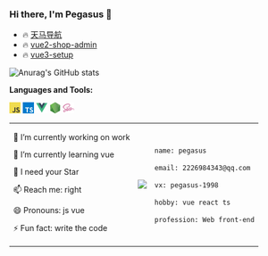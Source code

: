 ### Hi there, I'm Pegasus 👋

 - 🔥 [天马导航](http://pgs98.com)
 - 🔥 [vue2-shop-admin](https://github.com/pegasus-1998/vue2-shop-admin)
 - 🔥 [vue3-setup](https://github.com/pegasus-1998/vue3-setup)
<!--
**pegasus-1998/pegasus-1998** is a ✨ _special_ ✨ repository because its `README.md` (this file) appears on your GitHub profile.

Here are some ideas to get you started:

- 🔭 I’m currently working on ...
- 🌱 I’m currently learning ...
- 👯 I’m looking to collaborate on ... 
- 🤔 I’m looking for help with ...
- 💬 Ask me about ...
- 📫 How to reach me: ...
- 😄 Pronouns: ...
- ⚡ Fun fact: ...
-->
![Anurag's GitHub stats](https://github-readme-stats.vercel.app/api?username=pegasus-1998&theme=cobalt&show_icons=true)

**Languages and Tools:**  

<code><img height="20" src="https://raw.githubusercontent.com/github/explore/80688e429a7d4ef2fca1e82350fe8e3517d3494d/topics/javascript/javascript.png"></code>
<code><img height="20" src="https://raw.githubusercontent.com/github/explore/80688e429a7d4ef2fca1e82350fe8e3517d3494d/topics/typescript/typescript.png"></code>
<code><img height="20" src="https://raw.githubusercontent.com/github/explore/5c058a388828bb5fde0bcafd4bc867b5bb3f26f3/topics/vue/vue.png"></code>
<code><img height="20" src="https://raw.githubusercontent.com/github/explore/5c058a388828bb5fde0bcafd4bc867b5bb3f26f3/topics/nodejs/nodejs.png"></code>
 <code><img height="20" src="https://raw.githubusercontent.com/github/explore/5c058a388828bb5fde0bcafd4bc867b5bb3f26f3/topics/sass/sass.png"></code>
 
<table>
  <tr>
    <td>
      <p>🔭 I’m currently working on work</p>
      <p>🌱 I’m currently learning vue</p>
      <p>🤔 I need your Star</p>
      <p>📫 Reach me: right</p>
      <p>😄 Pronouns: js vue</p>
      <p>⚡ Fun fact: write the code</p>
    </td>
    <td>
      <a href="https://github.com/pegasus-1998/github-readme-stats">
        <img align="right" src="https://github-readme-stats.vercel.app/api/top-langs/?username=pegasus-1998&layout=compact&hide_border=true"/>
      </a>
    </td>
    <td>
     <p><code>name: pegasus</code></p>
     <p><code>email: 2226984343@qq.com</code></p>
     <p><code>vx: pegasus-1998</code></p>
     <p><code>hobby: vue react ts</code></p>
     <p><code>profession: Web front-end</code></p>
    </td>
  </tr>
</table>





